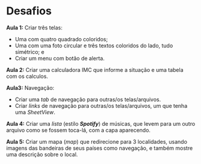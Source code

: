 # Desafios

**Aula 1:** Criar três telas:
- Uma com quatro quadrado coloridos;
- Uma com uma foto circular e três textos coloridos do lado, tudo simétrico; e
- Criar um menu com botão de alerta.

**Aula 2:** Criar uma calculadora IMC que informe a situação e uma tabela com os calculos.

**Aula3:** Navegação:
- Criar uma *tab* de navegação para outras/os telas/arquivos.
- Criar *links* de navegação para outras/os telas/arquivos, um que tenha uma *SheetView*.

**Aula 4:** Criar uma *lista* (estilo ***Spotify***) de músicas, que levem para um outro arquivo como se fossem toca-lá, com a capa aparecendo.

**Aula 5:** Criar um mapa (*map*) que redirecione para 3 localidades, usando imagens das bandeiras de seus países como navegação, e também mostre uma descrição sobre o local.
